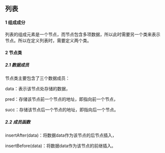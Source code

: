 ## 列表

#### 1 组成成分

列表的组成元素是一个节点，而节点包含多项数据，所以此时需要另一个类来表示节点。所以在定义列表时，需要定义两个类。

#### 2 节点类

##### 2.1 数据成员

节点类主要包含了三个数据成员：

data：表示该节点处存储的数据，

pred：存储该节点前一个节点的地址，即指向前一个节点，

succ：存储该节点后一个节点的地址，即指向后一个节点。

##### 2.2 成员函数

insertAfter(data)：将数据data作为该节点的后节点插入，

insertBefore(data)：将数据data作为该节点的前继插入。